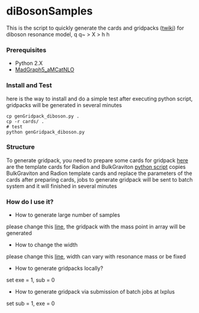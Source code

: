 # diBosonSamples
This is the script to quickly generate the cards and gridpacks ([twiki](https://twiki.cern.ch/twiki/bin/viewauth/CMS/QuickGuideMadGraph5aMCatNLO#Create_the_gridpacks_for_each_pr)) for diboson resonance model, q q~ > X > h h

### Prerequisites
* Python 2.X
* [MadGraph5_aMCatNLO](https://launchpad.net/mg5amcnlo)

### Install and Test
here is the way to install and do a simple test
after executing python script, gridpacks will be generated in several minutes

```
cp genGridpack_diboson.py .
cp -r cards/ . 
# test
python genGridpack_diboson.py
```

### Structure
To generate gridpack, you need to prepare some cards for gridpack
[here](cards/) are the template cards for Radion and BulkGraviton
[python script](genGridpack_diboson.py) copies BulkGraviton and Radion template cards and replace the parameters of the cards
after preparing cards, jobs to generate gridpack will be sent to batch system and it will finished in several minutes 

### How do I use it?
* How to generate large number of samples

please change this [line](genGridpack_diboson.py#L12), the gridpack with the mass point in array will be generated

* How to change the width

please change this [line](genGridpack_diboson.py#L19-L20), width can vary with resonance mass or be fixed  

* How to generate gridpacks locally?

set exe = 1, sub = 0

* How to generate gridpack via submission of batch jobs at lxplus

set sub = 1, exe = 0